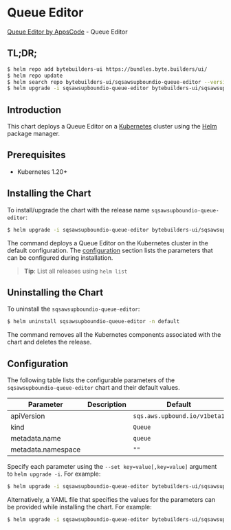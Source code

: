 # Queue Editor

[Queue Editor by AppsCode](https://byte.builders) - Queue Editor

## TL;DR;

```bash
$ helm repo add bytebuilders-ui https://bundles.byte.builders/ui/
$ helm repo update
$ helm search repo bytebuilders-ui/sqsawsupboundio-queue-editor --version=v0.4.18
$ helm upgrade -i sqsawsupboundio-queue-editor bytebuilders-ui/sqsawsupboundio-queue-editor -n default --create-namespace --version=v0.4.18
```

## Introduction

This chart deploys a Queue Editor on a [Kubernetes](http://kubernetes.io) cluster using the [Helm](https://helm.sh) package manager.

## Prerequisites

- Kubernetes 1.20+

## Installing the Chart

To install/upgrade the chart with the release name `sqsawsupboundio-queue-editor`:

```bash
$ helm upgrade -i sqsawsupboundio-queue-editor bytebuilders-ui/sqsawsupboundio-queue-editor -n default --create-namespace --version=v0.4.18
```

The command deploys a Queue Editor on the Kubernetes cluster in the default configuration. The [configuration](#configuration) section lists the parameters that can be configured during installation.

> **Tip**: List all releases using `helm list`

## Uninstalling the Chart

To uninstall the `sqsawsupboundio-queue-editor`:

```bash
$ helm uninstall sqsawsupboundio-queue-editor -n default
```

The command removes all the Kubernetes components associated with the chart and deletes the release.

## Configuration

The following table lists the configurable parameters of the `sqsawsupboundio-queue-editor` chart and their default values.

|     Parameter      | Description |                 Default                 |
|--------------------|-------------|-----------------------------------------|
| apiVersion         |             | <code>sqs.aws.upbound.io/v1beta1</code> |
| kind               |             | <code>Queue</code>                      |
| metadata.name      |             | <code>queue</code>                      |
| metadata.namespace |             | <code>""</code>                         |


Specify each parameter using the `--set key=value[,key=value]` argument to `helm upgrade -i`. For example:

```bash
$ helm upgrade -i sqsawsupboundio-queue-editor bytebuilders-ui/sqsawsupboundio-queue-editor -n default --create-namespace --version=v0.4.18 --set apiVersion=sqs.aws.upbound.io/v1beta1
```

Alternatively, a YAML file that specifies the values for the parameters can be provided while
installing the chart. For example:

```bash
$ helm upgrade -i sqsawsupboundio-queue-editor bytebuilders-ui/sqsawsupboundio-queue-editor -n default --create-namespace --version=v0.4.18 --values values.yaml
```
